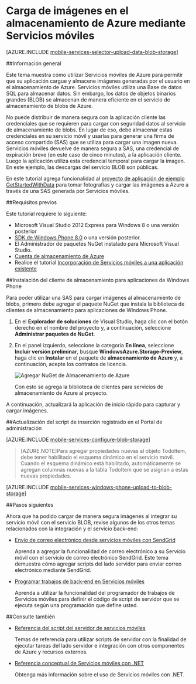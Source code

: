 <properties 
	pageTitle="Carga de imágenes al almacenamiento de Azure desde una aplicación Windows Phone Silverlight | Servicios móviles de Azure" 
	description="Obtenga información acerca de cómo usar Servicios móviles para cargar imágenes de una aplicación Windows Phone Silverlight al almacenamiento de blobs de Azure." 
	documentationCenter="windows" 
	authors="ggailey777" 
	services="mobile-services" 
	manager="dwrede" 
	editor=""/>

<tags 
	ms.service="mobile-services" 
	ms.workload="mobile" 
	ms.tgt_pltfrm="mobile-windows-phone" 
	ms.devlang="dotnet" 
	ms.topic="article" 
	ms.date="07/21/2015" 
	ms.author="glenga"/>

# Carga de imágenes en el almacenamiento de Azure mediante Servicios móviles

[AZURE.INCLUDE [mobile-services-selector-upload-data-blob-storage](../../includes/mobile-services-selector-upload-data-blob-storage.md)]

##Información general

Este tema muestra cómo utilizar Servicios móviles de Azure para permitir que su aplicación cargue y almacene imágenes generadas por el usuario en el almacenamiento de Azure. Servicios móviles utiliza una Base de datos SQL para almacenar datos. Sin embargo, los datos de objetos binarios grandes (BLOB) se almacenan de manera eficiente en el servicio de almacenamiento de blobs de Azure.

No puede distribuir de manera segura con la aplicación cliente las credenciales que se requieren para cargar con seguridad datos al servicio de almacenamiento de blobs. En lugar de eso, debe almacenar estas credenciales en su servicio móvil y usarlas para generar una firma de acceso compartido (SAS) que se utiliza para cargar una imagen nueva. Servicios móviles devuelve de manera segura a SAS, una credencial de expiración breve (en este caso de cinco minutos), a la aplicación cliente. Luego la aplicación utiliza esta credencial temporal para cargar la imagen. En este ejemplo, las descargas del servicio BLOB son públicas.

En este tutorial agrega funcionalidad al [proyecto de aplicación de ejemplo GetStartedWithData](mobile-services-windows-phone-get-started-data.md) para tomar fotografías y cargar las imágenes a Azure a través de una SAS generada por Servicios móviles.


##Requisitos previos

Este tutorial requiere lo siguiente:

+ Microsoft Visual Studio 2012 Express para Windows 8 o una versión posterior
+ [SDK de Windows Phone 8.0] o una versión posterior.
+ El Administrador de paquetes NuGet instalado para Microsoft Visual Studio.
+ [Cuenta de almacenamiento de Azure][How To Create a Storage Account]
+ Realice el tutorial [Incorporación de Servicios móviles a una aplicación existente](mobile-services-windows-phone-get-started-data.md)  


##Instalación del cliente de almacenamiento para aplicaciones de Windows Phone

Para poder utilizar una SAS para cargar imágenes al almacenamiento de blobs, primero debe agregar el paquete NuGet que instala la biblioteca de clientes de almacenamiento para aplicaciones de Windows Phone.

1. En el **Explorador de soluciones** de Visual Studio, haga clic con el botón derecho en el nombre del proyecto y, a continuación, seleccione **Administrar paquetes de NuGet**.

2. En el panel izquierdo, seleccione la categoría **En línea**, seleccione **Incluir versión preliminar**, busque **WindowsAzure.Storage-Preview**, haga clic en **Instalar** en el paquete de **almacenamiento de Azure** y, a continuación, acepte los contratos de licencia.

  	![Agregar NuGet de Almacenamiento de Azure](./media/mobile-services-windows-phone-upload-data-blob-storage/mobile-add-storage-nuget-package-dotnet.png)

  	Con esto se agrega la biblioteca de clientes para servicios de almacenamiento de Azure al proyecto.

A continuación, actualizará la aplicación de inicio rápido para capturar y cargar imágenes.

##Actualización del script de inserción registrado en el Portal de administración


[AZURE.INCLUDE [mobile-services-configure-blob-storage](../../includes/mobile-services-configure-blob-storage.md)]

>[AZURE.NOTE]Para agregar propiedades nuevas al objeto TodoItem, debe tener habilitado el esquema dinámico en el servicio móvil. Cuando el esquema dinámico está habilitado, automáticamente se agregan columnas nuevas a la tabla TodoItem que se asignan a estas nuevas propiedades.

[AZURE.INCLUDE [mobile-services-windows-phone-upload-to-blob-storage](../../includes/mobile-services-windows-phone-upload-to-blob-storage.md)]


##Pasos siguientes

Ahora que ha podido cargar de manera segura imágenes al integrar su servicio móvil con el servicio BLOB, revise algunos de los otros temas relacionados con la integración y el servicio back-end:

+ [Envío de correo electrónico desde servicios móviles con SendGrid]
 
  Aprenda a agregar la funcionalidad de correo electrónico a su Servicio móvil con el servicio de correo electrónico SendGrid. Este tema demuestra cómo agregar scripts del lado servidor para enviar correo electrónico mediante SendGrid.

+ [Programar trabajos de back-end en Servicios móviles]

  Aprenda a utilizar la funcionalidad del programador de trabajos de Servicios móviles para definir el código de script de servidor que se ejecuta según una programación que define usted.

##Consulte también

+ [Referencia del script del servidor de servicios móviles]

  Temas de referencia para utilizar scripts de servidor con la finalidad de ejecutar tareas del lado servidor e integración con otros componentes de Azure y recursos externos.
 
+ [Referencia conceptual de Servicios móviles con .NET]

  Obtenga más información sobre el uso de Servicios móviles con .NET.
  
<!-- Images. -->

<!-- URLs. -->
[Envío de correo electrónico desde servicios móviles con SendGrid]: store-sendgrid-mobile-services-send-email-scripts.md
[Programar trabajos de back-end en Servicios móviles]: mobile-services-schedule-recurring-tasks.md
[Referencia del script del servidor de servicios móviles]: mobile-services-how-to-use-server-scripts.md
[Get started with Mobile Services]: ../mobile-services-windows-phone-get-started.md

[Azure Management Portal]: https://manage.windowsazure.com/
[How To Create a Storage Account]: ../storage-create-storage-account.md
[Azure Storage Client library for Store apps]: http://go.microsoft.com/fwlink/p/?LinkId=276866
[Referencia conceptual de Servicios móviles con .NET]: mobile-services-windows-dotnet-how-to-use-client-library.md
[SDK de Windows Phone 8.0]: http://www.microsoft.com/download/details.aspx?id=35471


 

<!---HONumber=August15_HO6-->